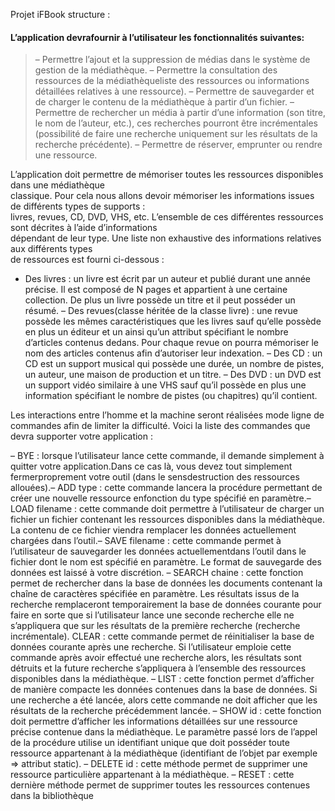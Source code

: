 <p>Projet iFBook structure :<br>

 #### L’application devrafournir à l’utilisateur les fonctionnalités suivantes:

> – Permettre l’ajout et la suppression de médias dans le système de gestion de la médiathèque.
> – Permettre la consultation des ressources de la médiathèqueliste des ressources ou informations détaillées relatives à une ressource).
> – Permettre de sauvegarder et de charger le contenu de la médiathèque à partir d’un fichier.
> – Permettre de rechercher un média à partir d’une information (son titre, le nom de l’auteur, etc.), ces recherches pourront être incrémentales (possibilité de faire une recherche uniquement sur les résultats de la recherche précédente).
> – Permettre de réserver, emprunter ou rendre une ressource.

L’application doit permettre de mémoriser toutes les ressources disponibles dans une médiathèque<br>
classique. Pour cela nous allons devoir mémoriser les informations issues de différents types de supports :<br>
livres, revues, CD, DVD, VHS, etc. L’ensemble de ces différentes ressources sont décrites à l’aide d’informations<br>
dépendant de leur type. Une liste non exhaustive des informations relatives aux différents types<br>
de ressources est fourni ci-dessous :<br>

- Des livres : un livre est écrit par un auteur et publié durant une année précise. Il est composé de
N pages et appartient à une certaine collection. De plus un livre possède un titre et il peut posséder
un résumé.
– Des revues(classe héritée de la classe livre) : une revue possède les mêmes caractéristiques que les livres sauf qu’elle possède en plus
un éditeur et un ainsi qu’un attribut spécifiant le nombre d’articles contenus dedans. Pour chaque
revue on pourra mémoriser le nom des articles contenus afin d’autoriser leur indexation.
– Des CD : un CD est un support musical qui possède une durée, un nombre de pistes, un auteur,
une maison de production et un titre.
– Des DVD : un DVD est un support vidéo similaire à une VHS sauf qu’il possède en plus une
information spécifiant le nombre de pistes (ou chapitres) qu’il contient.


Les interactions entre l’homme et la machine seront réalisées mode ligne de commandes afin de limiter
la difficulté. Voici la liste des commandes que devra supporter votre application :

– BYE : lorsque l’utilisateur lance cette commande, il demande simplement à quitter votre application.Dans ce cas là, vous devez tout simplement fermerproprement votre outil (dans le sensdestruction des ressources allouées).– ADD type : cette commande lancera la procédure permettant de créer une nouvelle ressource enfonction du type spécifié en paramètre.– LOAD filename : cette commande doit permettre à l’utilisateur de charger un fichier un fichier
contenant les ressources disponibles dans la médiathèque. La contenu de ce fichier viendra remplacer les données actuellement chargées dans l’outil.– SAVE filename : cette commande permet à l’utilisateur de sauvegarder les données actuellementdans l’outil dans le fichier dont le nom est spécifié en paramètre. Le format de sauvegarde des
données est laissé à votre discrétion.
– SEARCH chaine : cette fonction permet de rechercher dans la base de données les documents
contenant la chaîne de caractères spécifiée en paramètre. Les résultats issus de la recherche remplaceront
temporairement la base de données courante pour faire en sorte que si l’utilisateur lance
une seconde recherche elle ne s’appliquera que sur les résultats de la première recherche (recherche
incrémentale).
CLEAR : cette commande permet de réinitialiser la base de données courante après une recherche.
Si l’utilisateur emploie cette commande après avoir effectué une recherche alors, les résultats sont
détruits et la future recherche s’appliquera à l’ensemble des ressources disponibles dans la médiathèque.
– LIST : cette fonction permet d’afficher de manière compacte les données contenues dans la base de
données. Si une recherche a été lancée, alors cette commande ne doit afficher que les résultats de la
recherche précédemment lancée.
– SHOW id : cette fonction doit permettre d’afficher les informations détaillées sur une ressource
précise contenue dans la médiathèque. Le paramètre passé lors de l’appel de la procédure utilise un
identifiant unique que doit posséder toute ressource appartenant à la médiathèque (identifiant de
l’objet par exemple => attribut static).
– DELETE id : cette méthode permet de supprimer une ressource particulière appartenant à la
médiathèque.
– RESET : cette dernière méthode permet de supprimer toutes les ressources contenues dans la
bibliothèque

